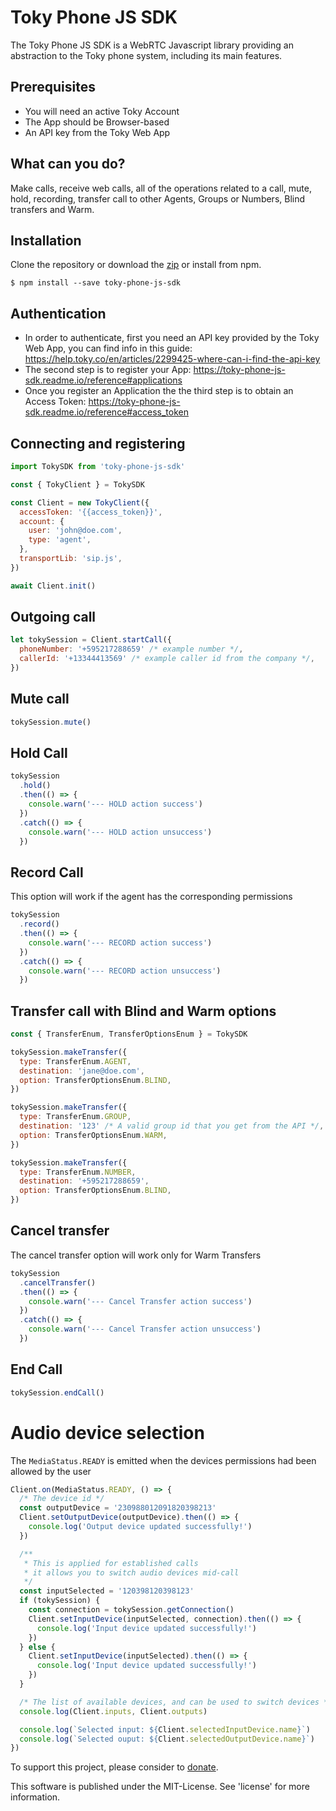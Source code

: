 # Toky Phone JS SDK

The Toky Phone JS SDK is a WebRTC Javascript library providing an abstraction to the Toky phone system, including its main features.

## Prerequisites

- You will need an active Toky Account
- The App should be Browser-based
- An API key from the Toky Web App

## What can you do?

Make calls, receive web calls, all of the operations related to a call, mute, hold, recording, transfer call to other Agents, Groups or Numbers, Blind transfers and Warm.

## Installation

Clone the repository or download the [zip](https://github.com/monbro/javascript-sdk-boilerplate/archive/master.zip) or install from npm.

`$ npm install --save toky-phone-js-sdk`

## Authentication

- In order to authenticate, first you need an API key provided by the Toky Web App, you can find info in this guide: https://help.toky.co/en/articles/2299425-where-can-i-find-the-api-key
- The second step is to register your App: https://toky-phone-js-sdk.readme.io/reference#applications
- Once you register an Application the the third step is to obtain an Access Token: https://toky-phone-js-sdk.readme.io/reference#access_token

## Connecting and registering

```javascript
import TokySDK from 'toky-phone-js-sdk'

const { TokyClient } = TokySDK

const Client = new TokyClient({
  accessToken: '{{access_token}}',
  account: {
    user: 'john@doe.com',
    type: 'agent',
  },
  transportLib: 'sip.js',
})

await Client.init()
```

## Outgoing call

```javascript
let tokySession = Client.startCall({
  phoneNumber: '+595217288659' /* example number */,
  callerId: '+13344413569' /* example caller id from the company */,
})
```

## Mute call

```javascript
tokySession.mute()
```

## Hold Call

```javascript
tokySession
  .hold()
  .then(() => {
    console.warn('--- HOLD action success')
  })
  .catch(() => {
    console.warn('--- HOLD action unsuccess')
  })
```

## Record Call

This option will work if the agent has the corresponding permissions

```javascript
tokySession
  .record()
  .then(() => {
    console.warn('--- RECORD action success')
  })
  .catch(() => {
    console.warn('--- RECORD action unsuccess')
  })
```

## Transfer call with Blind and Warm options

```javascript
const { TransferEnum, TransferOptionsEnum } = TokySDK

tokySession.makeTransfer({
  type: TransferEnum.AGENT,
  destination: 'jane@doe.com',
  option: TransferOptionsEnum.BLIND,
})

tokySession.makeTransfer({
  type: TransferEnum.GROUP,
  destination: '123' /* A valid group id that you get from the API */,
  option: TransferOptionsEnum.WARM,
})

tokySession.makeTransfer({
  type: TransferEnum.NUMBER,
  destination: '+595217288659',
  option: TransferOptionsEnum.BLIND,
})
```

## Cancel transfer

The cancel transfer option will work only for Warm Transfers

```javascript
tokySession
  .cancelTransfer()
  .then(() => {
    console.warn('--- Cancel Transfer action success')
  })
  .catch(() => {
    console.warn('--- Cancel Transfer action unsuccess')
  })
```

## End Call

```javascript
tokySession.endCall()
```

# Audio device selection

The `MediaStatus.READY` is emitted when the devices permissions had been allowed by the user

```javascript
Client.on(MediaStatus.READY, () => {
  /* The device id */
  const outputDevice = '230988012091820398213'
  Client.setOutputDevice(outputDevice).then(() => {
    console.log('Output device updated successfully!')
  })

  /**
   * This is applied for established calls
   * it allows you to switch audio devices mid-call
   */
  const inputSelected = '120398120398123'
  if (tokySession) {
    const connection = tokySession.getConnection()
    Client.setInputDevice(inputSelected, connection).then(() => {
      console.log('Input device updated successfully!')
    })
  } else {
    Client.setInputDevice(inputSelected).then(() => {
      console.log('Input device updated successfully!')
    })
  }

  /* The list of available devices, and can be used to switch devices */
  console.log(Client.inputs, Client.outputs)

  console.log(`Selected input: ${Client.selectedInputDevice.name}`)
  console.log(`Selected ouput: ${Client.selectedOutputDevice.name}`)
})
```

To support this project, please consider to [donate](https://www.gittip.com/monbro/).

This software is published under the MIT-License. See 'license' for more information.
